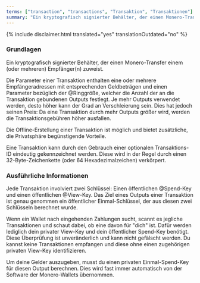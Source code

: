 ```yaml
---
terms: ["transaction", "transactions", "Transaktion", "Transaktionen"]
summary: "Ein kryptografisch signierter Behälter, der einen Monero-Transfer einem (oder mehreren) Empfänger(n) zuweist"
---
```


{% include disclaimer.html translated="yes" translationOutdated="no" %}
### Grundlagen

Ein kryptografisch signierter Behälter, der einen Monero-Transfer einem (oder mehreren) Empfänger(n) zuweist.

Die Parameter einer Transaktion enthalten eine oder mehrere Empfängeradressen mit entsprechenden Geldbeträgen und einen Parameter bezüglich der @Ringgröße, welcher die Anzahl der an die Transaktion gebundenen Outputs festlegt. Je mehr Outputs verwendet werden, desto höher kann der Grad an Verschleierung sein. Dies hat jedoch seinen Preis: Da eine Transaktion durch mehr Outputs größer wird, werden die Transaktionsgebühren höher ausfallen.

Die Offline-Erstellung einer Transaktion ist möglich und bietet zusätzliche, die Privatsphäre begünstigende Vorteile.

Eine Transaktion kann durch den Gebrauch einer optionalen Transaktions-ID eindeutig gekennzeichnet werden. Diese wird in der Regel durch einen 32-Byte-Zeichenkette (oder 64 Hexadezimalzeichen) verkörpert.

### Ausführliche Informationen

Jede Transaktion involviert zwei Schlüssel: Einen öffentlichen @Spend-Key und einen öffentlichen @View-Key. Das Ziel eines Outputs einer Transaktion ist genau genommen ein öffentlicher Einmal-Schlüssel, der aus diesen zwei Schlüsseln berechnet wurde.

Wenn ein Wallet nach eingehenden Zahlungen sucht, scannt es jegliche Transaktionen und schaut dabei, ob eine davon für "dich" ist. Dafür werden lediglich dein privater View-Key und dein öffentlicher Spend-Key benötigt. Diese Überprüfung ist unveränderlich und kann nicht gefälscht werden. Du kannst keine Transaktionen empfangen und diese ohne einen zugehörigen privaten View-Key identifizieren.

Um deine Gelder auszugeben, musst du einen privaten Einmal-Spend-Key für diesen Output berechnen. Dies wird fast immer automatisch von der Software der Monero-Wallets übernommen.